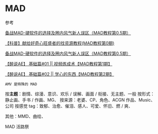 # MAD

参考

[备战MAD-硬软件的选择及圈内风气新人误区（MAD教程第0.5期）](https://www.bilibili.com/video/av6479027)

[【科普】献给好奇心旺盛者的找资源教程(MAD教程第0期)](https://www.bilibili.com/video/av1804134)

[备战MAD-硬软件的选择及圈内风气新人误区（MAD教程第0.5期）](https://www.bilibili.com/video/av6479027)

[【醉说AE】 基础篇#01 || 视频炼成术【MAD教程第1期】](https://www.bilibili.com/video/av7425619)

[【醉说AE】 基础篇#02 || 学心的东西【MAD教程第2期】](https://www.bilibili.com/video/av20301260)


    AMV 是特殊的 MAD

按**主题**：剧情、综漫、意识、欢乐 / 误解、画面 / 衔接、无主题、一般
按形式：静止画、手书 / 作画、MG、
按来源：老婆、CP、角色、ACGN 作品、Music、公司
按感觉 tag：致郁、治愈、催泪、感人、可爱、怀旧、燃 / 爽、

其他：MMD、曲绘、

MAD 活路祭
